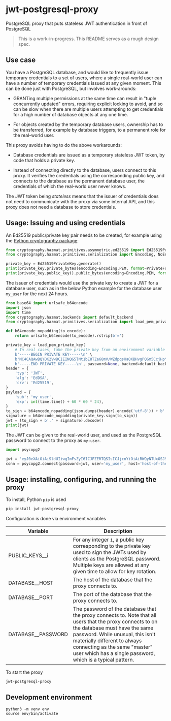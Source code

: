# jwt-postgresql-proxy

PostgreSQL proxy that puts stateless JWT authentication in front of PostgreSQL

> This is a work-in-progress. This README serves as a rough design spec.


## Use case

You have a PostgreSQL database, and would like to frequently issue temporary credentials to a set of users, where a single real-world user can have a number of temporary credentials issued at any given moment. This can be done just with PostgreSQL, but involves work-arounds:

- GRANTing multiple permissions at the same time can result in "tuple concurrently updated" errors, requiring explicit locking to avoid, and so can be slow when there are multiple users attempting to get credentials for a high number of database objects at any one time.

- For objects created by the temporary database users, ownership has to be transferred, for example by database triggers, to a permanent role for the real-world user.

This proxy avoids having to do the above workarounds:

- Database credentials are issued as a temporary stateless JWT token, by code that holds a private key.

- Instead of connecting directly to the database, users connect to this proxy. It verifies the credentials using the corresponding public key, and connects to the database as the permanent database user, the credentials of which the real-world user never knows.

The JWT token being _stateless_ means that the issuer of credentials does not need to communicate with the proxy via some internal API, and this proxy does not need a database to store credentials.


## Usage: Issuing and using credentials

An Ed25519 public/private key pair needs to be created, for example using the [Python cryptography package](https://github.com/pyca/cryptography):

```python
from cryptography.hazmat.primitives.asymmetric.ed25519 import Ed25519PrivateKey
from cryptography.hazmat.primitives.serialization import Encoding, NoEncryption, PrivateFormat, PublicFormat

private_key = Ed25519PrivateKey.generate()
print(private_key.private_bytes(encoding=Encoding.PEM, format=PrivateFormat.PKCS8, encryption_algorithm=NoEncryption()))
print(private_key.public_key().public_bytes(encoding=Encoding.PEM, format=PublicFormat.SubjectPublicKeyInfo))
```

The issuer of credentials would use the private key to create a JWT for a database user, such as in the below Python example for the database user `my_user` for the next 24 hours.

```python
from base64 import urlsafe_b64encode
import json
import time
from cryptography.hazmat.backends import default_backend
from cryptography.hazmat.primitives.serialization import load_pem_private_key

def b64encode_nopadding(to_encode):
    return urlsafe_b64encode(to_encode).rstrip(b'=')

private_key = load_pem_private_key(
    # In real cases, take the private key from an environment variable or secret store
    b'-----BEGIN PRIVATE KEY-----\n' \
    b'MC4CAQAwBQYDK2VwBCIEINQG5lNt1bE8TZa68mV/WZdpqsXaOXBHvgPQGm5CcjHp\n' \
    b'-----END PRIVATE KEY-----\n', password=None, backend=default_backend())
header = {
    'typ': 'JWT',
    'alg': 'EdDSA',
    'crv': 'Ed25519',
}
payload = {
    'sub': 'my_user',
    'exp': int(time.time() + 60 * 60 * 24),
}
to_sign = b64encode_nopadding(json.dumps(header).encode('utf-8')) + b'.' + b64encode_nopadding(json.dumps(header).encode('utf-8'))
signature = b64encode_nopadding(private_key.sign(to_sign))
jwt = (to_sign + b'.' + signature).decode()
print(jwt)
```

The JWT can be given to the real-world user, and used as the PostgreSQL password to connect to the proxy as `my-user`.

```python
import psycopg2

jwt = 'eyJ0eXAiOiAiSldUIiwgImFsZyI6ICJFZERTQSIsICJjcnYiOiAiRWQyNTUxOSJ9.eyJ0eXAiOiAiSldUIiwgImFsZyI6ICJFZERTQSIsICJjcnYiOiAiRWQyNTUxOSJ9.pkV3ZTyWC8aF7xj_Dxde6aZiehYfEiV5cEIF8iFHmiJxgPQbifvM6mWo2FHTuM85r5zidb6FkIs747DD4xhIAw'
conn = psycopg2.connect(password=jwt, user='my_user', host='host-of-the-proxy', dbname='my_dbname', port=5432)
```


## Usage: installing, configuring, and running the proxy

To install, Python `pip` is used

```bash
pip install jwt-postgresql-proxy
```

Configuration is done via environment variables

| Variable           | Description                                                                                                                                                                                                                                                                                        |
|--------------------|----------------------------------------------------------------------------------------------------------------------------------------------------------------------------------------------------------------------------------------------------------------------------------------------------|
| PUBLIC_KEYS__i     | For any integer `i`, a public key corresponding to the private key used to sign the JWTs used by clients as the PostgreSQL password. Multiple keys are allowed at any given time to allow for key rotation.                                                                                        |
| DATABASE__HOST     | The host of the database that the proxy connects to.                                                                                                                                                                                                                                               |
| DATABASE__PORT     | The port of the database that the proxy connects to.                                                                                                                                                                                                                                               |
| DATABASE__PASSWORD | The password of the database that the proxy connects to. Note that all users that the proxy connects to on the database must have the same password. While unusual, this isn't materially different to always connecting as the same "master" user which has a single password, which is a typical pattern. |


To start the proxy

```bash
jwt-postgresql-proxy
```


## Development environment

```
python3 -m venv env
source env/bin/activate
```
